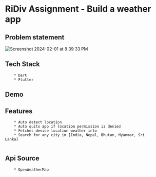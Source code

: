 # RiDiv Assignment - Build a weather app

## Problem statement 
![Screenshot 2024-02-01 at 8 39 33 PM](https://github.com/ajayg51/ridiv_assignment/assets/60037249/96de6c5b-d259-40b0-a5df-3b61e68bd79e)

## Tech Stack
```
    * Dart
    * Flutter

```
## Demo


## Features
```
    * Auto detect location
    * Auto quits app if location permission is denied
    * Fetches device location weather info
    * Search for any city in [India, Nepal, Bhutan, Myanmar, Sri Lanka]
    
```

## Api Source

```
    * OpenWeatherMap
```

